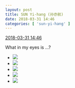 ```yaml
---
layout: post
title: SUN Yi-hang (孙亦航)
date: 2018-03-31 14:46
categories: [ 'sun-yi-hang' ]
---
```


<div class="weibo-info">
  <a href="https://weibo.com/2565158051/G9V6tyBYJ">2018-03-31 14:46</a>
</div>

What in my eyes is …?

<!-- more -->

<ul class="weibo-pic-list-2">
  <li class="weibo-pic">
    <a href="//wx1.sinaimg.cn/mw690/98e534a3ly1fpvzz73heuj22aj2emu12.jpg"><img src="//wx1.sinaimg.cn/thumb150/98e534a3ly1fpvzz73heuj22aj2emu12.jpg"/></a>
  </li>
  <li class="weibo-pic">
    <a href="//wx1.sinaimg.cn/mw690/98e534a3ly1fpvzze7j2zj21dc0wwkhz.jpg"><img src="//wx1.sinaimg.cn/thumb150/98e534a3ly1fpvzze7j2zj21dc0wwkhz.jpg"/></a>
  </li>
  <li class="weibo-pic">
    <a href="//wx2.sinaimg.cn/mw690/98e534a3ly1fpvzzjje1jj21dc0ww1kx.jpg"><img src="//wx2.sinaimg.cn/thumb150/98e534a3ly1fpvzzjje1jj21dc0ww1kx.jpg"/></a>
  </li>
  <li class="weibo-pic">
    <a href="//wx2.sinaimg.cn/mw690/98e534a3ly1fpvzzoxm5fj21dc0ww4mj.jpg"><img src="//wx2.sinaimg.cn/thumb150/98e534a3ly1fpvzzoxm5fj21dc0ww4mj.jpg"/></a>
  </li>
  <li class="weibo-pic">
    <a href="//wx2.sinaimg.cn/mw690/98e534a3ly1fpvzztz9zaj21dc0ww4ny.jpg"><img src="//wx2.sinaimg.cn/thumb150/98e534a3ly1fpvzztz9zaj21dc0ww4ny.jpg"/></a>
  </li>
</ul>
